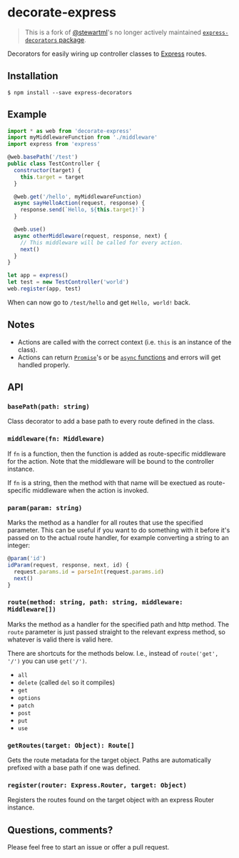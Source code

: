 # decorate-express

> This is a fork of [@stewartml](https://github.com/stewartml)'s no longer actively maintained [`express-decorators` package](https://github.com/stewartml/express-decorators).

Decorators for easily wiring up controller classes to [Express](http://expressjs.com/) routes.

## Installation

```
$ npm install --save express-decorators
```

## Example

```js
import * as web from 'decorate-express'
import myMiddlewareFunction from './middleware'
import express from 'express'

@web.basePath('/test')
public class TestController {
  constructor(target) {
    this.target = target
  }

  @web.get('/hello', myMiddlewareFunction)
  async sayHelloAction(request, response) {
    response.send(`Hello, ${this.target}!`)
  }

  @web.use()
  async otherMiddleware(request, response, next) {
    // This middleware will be called for every action.
    next()
  }
}

let app = express()
let test = new TestController('world')
web.register(app, test)
```

When can now go to `/test/hello` and get `Hello, world!` back.

## Notes

 * Actions are called with the correct context (i.e. `this` is an instance of the class).
 * Actions can return [`Promise`](https://developer.mozilla.org/en-US/docs/Web/JavaScript/Reference/Global_Objects/Promise)'s or be [`async` functions](https://developer.mozilla.org/en-US/docs/Web/JavaScript/Reference/Statements/async_function) and errors will get handled properly.


## API

### `basePath(path: string)`

Class decorator to add a base path to every route defined in the class.

### `middleware(fn: Middleware)`

If `fn` is a function, then the function is added as route-specific middleware for the action.  Note that the middleware will be bound to the controller instance.

If `fn` is a string, then the method with that name will be exectued as route-specific middleware when the action is invoked.

### `param(param: string)`

Marks the method as a handler for all routes that use the specified parameter. This can be useful if you want to do something with it before it's passed on to the actual route handler, for example converting a string to an integer:

```js
@param('id')
idParam(request, response, next, id) {
  request.params.id = parseInt(request.params.id)
  next()
}
```

### `route(method: string, path: string, middleware: Middleware[])`

Marks the method as a handler for the specified path and http method.  The `route` parameter is just passed straight to the relevant express method, so whatever is valid there is valid here.

There are shortcuts for the methods below.  I.e., instead of `route('get', '/')` you can use `get('/')`.

 * `all`
 * `delete` (called `del` so it compiles)
 * `get`
 * `options`
 * `patch`
 * `post`
 * `put`
 * `use`

### `getRoutes(target: Object): Route[]`

Gets the route metadata for the target object.  Paths are automatically prefixed with a base path if one was defined.

### `register(router: Express.Router, target: Object)`

Registers the routes found on the target object with an express Router instance.

## Questions, comments?

Please feel free to start an issue or offer a pull request.
